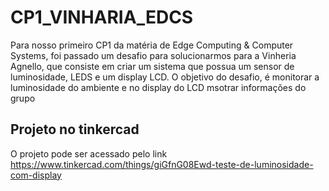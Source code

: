 # CP1_VINHARIA_EDCS

Para nosso primeiro CP1 da matéria de Edge Computing & Computer Systems, foi passado um desafio para solucionarmos para a Vinheria Agnello, que consiste em criar um sistema que possua um sensor de luminosidade, LEDS e um display LCD. O objetivo do desafio, é monitorar a luminosidade do ambiente e no display do LCD msotrar informações do grupo

<h2> Projeto no tinkercad </h2>

O projeto pode ser acessado pelo link https://www.tinkercad.com/things/giGfnG08Ewd-teste-de-luminosidade-com-display
